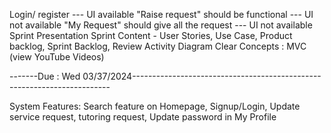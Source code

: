 Login/ register --- UI available
"Raise request" should be functional --- UI not available
"My Request" should give all the request --- UI not available
Sprint Presentation
Sprint Content - User Stories, Use Case, Product backlog, Sprint Backlog, Review Activity Diagram
Clear Concepts : MVC (view YouTube Videos)

-------Due : Wed 03/37/2024------------------------------------------------------------------------



System Features:
Search feature on Homepage, Signup/Login, Update service request, tutoring request, Update password in My Profile
